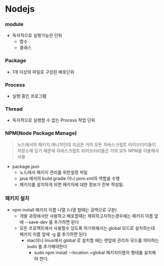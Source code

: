 # Nodejs

### module
- 독자적으로 실행가능한 단위 
    - 함수
    - 클래스 

### Package
- 1개 이상의 파일로 구성된 배포단위

### Process
- 실행 중인 프로그램

### Thread
- 독자적으로 실행할 수 없는 Process 작업 단위 

### NPM(Node Package Manage)
> 노드에서의 패키지 매니저인데 지금은 거의 모든 자바스크립트 라이브러리들이<br/>
저장소에 있기 때문에 자바스크립트 라이브러리들은 거의 모두 NPM을 이용해서 사용

- package.json
    - 노드에서 패키지 관리를 위한설정 파일
    - java 에서의 build.gradle 이나 pom.xml의 역할을 수행
    - 패키지를 설치하게 되면 패키지에 대한 정보가 전부 작성됨. 

### 패키지 설치 
- npm install 패키지 이름 나열 (나열 할때는 공백으로 구분)
    - 개발 과정에서만 사용하고 배포할때는 제외하고자하는경우에는 패키지 이름 앞에 --save-dev 를 추가하면 된다
    - 모든 프로젝트에서 사용할수 있도록 하기위해서는 global 모드로 설치하는데 <br/>
    패키지 이름 앞에 -g 를 추가하면 된다 
        - mac이나 linux에서 global 로 설치할 때는 맨앞에 관리자 모드를 의미하는 sudo 를 추가해야한다
            - sudo npm install --location =global 패키지이름의 형태롤 설치해야 한다.